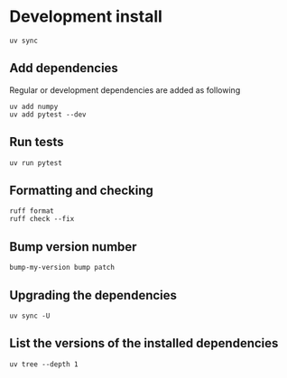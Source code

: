 # Development install

```shell
uv sync
```

## Add dependencies

Regular or development dependencies are added as following
```shell
uv add numpy
uv add pytest --dev
```

## Run tests

```shell
uv run pytest
```

## Formatting and checking 

```shell
ruff format
ruff check --fix
```

## Bump version number 

```shell
bump-my-version bump patch
```

## Upgrading the dependencies

```shell
uv sync -U
```

## List the versions of the installed dependencies

```shell
uv tree --depth 1
```


